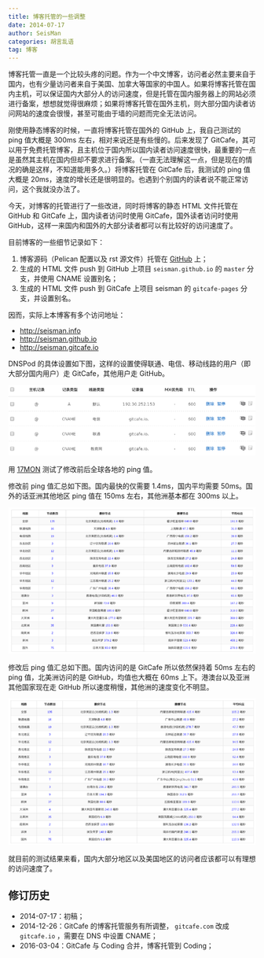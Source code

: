 ```yaml
---
title: 博客托管的一些调整
date: 2014-07-17
author: SeisMan
categories: 胡言乱语
tag: 博客
---
```


博客托管一直是一个比较头疼的问题。作为一个中文博客，访问者必然主要来自于国内，也有少量访问者来自于美国、加拿大等国家的中国人。如果将博客托管在国内主机，可以保证国内大部分人的访问速度，但是托管在国内服务器上的网站必须进行备案，想想就觉得很麻烦；如果将博客托管在国外主机，则大部分国内读者访问网站的速度会很慢，甚至可能由于墙的问题而完全无法访问。

刚使用静态博客的时候，一直将博客托管在国外的 GitHub 上，我自己测试的 ping 值大概是 300ms 左右，相对来说还是有些慢的。后来发现了 GitCafe，其可以用于免费托管博客，且主机位于国内所以国内读者访问速度很快，最重要的一点是虽然其主机在国内但却不要求进行备案。（一直无法理解这一点，但是现在的情况的确是这样，不知道能用多久。）将博客托管在 GitCafe 后，我测试的 ping 值大概是 20ms，速度的增长还是很明显的。也遇到个别国内的读者说不能正常访问，这个我就没办法了。

今天，对博客的托管进行了一些改进，同时将博客的静态 HTML 文件托管在 GitHub 和 GitCafe 上，国内读者访问时使用 GitCafe，国外读者访问时使用 GitHub，这样一来国内和国外的大部分读者都可以有比较好的访问速度了。

目前博客的一些细节记录如下：

1.  博客源码（Pelican 配置以及 rst 源文件）托管在 [GitHub](https://github.com/seisman/seisman.info) 上；
2.  生成的 HTML 文件 push 到 GitHub 上项目 `seisman.github.io` 的 `master` 分支，并使用 CNAME 设置别名；
3.  生成的 HTML 文件 push 到 GitCafe 上项目 seisman 的 `gitcafe-pages` 分支，并设置别名。

因而，实际上本博客有多个访问地址：

-   <http://seisman.info>
-   <http://seisman.github.io>
-   <http://seisman.gitcafe.io>

DNSPod 的具体设置如下图，这样的设置使得联通、电信、移动线路的用户（即大部分国内用户）走 GitCafe，其他用户走 GitHub。

![](/images/2014071701.png)

用 [17MON](http://tool.17mon.cn/) 测试了修改前后全球各地的 ping 值。

修改前 ping 值汇总如下图。国内最快的仅需要 1.4ms，国内平均需要 50ms。国外的话亚洲其他地区 ping 值在 150ms 左右，其他洲基本都在 300ms 以上。

![](/images/2014071702.png)

修改后 ping 值汇总如下图。国内访问的是 GitCafe 所以依然保持着 50ms 左右的 ping 值，北美洲访问的是 GitHub，均值也大概在 60ms 上下。港澳台以及亚洲其他国家现在走 GitHub 所以速度稍慢，其他洲的速度变化不明显。

![](/images/2014071703.png)

就目前的测试结果来看，国内大部分地区以及美国地区的访问者应该都可以有理想的访问速度了。

## 修订历史

-   2014-07-17：初稿；
-   2014-12-26：GitCafe 的博客托管服务有所调整， `gitcafe.com` 改成 `gitcafe.io` ，需要在 DNS 中设置 CNAME；
-   2016-03-04：GitCafe 与 Coding 合并，博客托管到 Coding；
